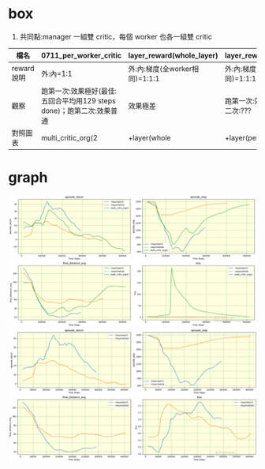 # box
1. 共同點:manager 一組雙 critic，每個 worker 也各一組雙 critic
   
|檔名|0711_per_worker_critic|layer_reward(whole_layer)|layer_reward(per_layer)|
|---|---|---|---|
|reward 說明|外:內=1:1|外:內:梯度(全worker相同)=1:1:1|外:內:梯度(全worker不同)=1:1:1|
|觀察|跑第一次:效果極好(最佳:五回合平均用129 steps done)；跑第二次:效果普通|效果極差|跑第一次:效果不錯；跑第二次:???|
|對照圖表|multi_critic_org(2 | +layer(whole | +layer(per(1 |

# graph
![image](https://github.com/Yuu-Hsuan/CMO/blob/main/5vs5_new/graph/6.png)
![image](https://github.com/Yuu-Hsuan/CMO/blob/main/5vs5_new/graph/7.png)
